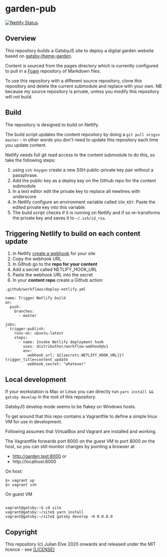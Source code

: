 # garden-pub

[![Netlify Status](https://api.netlify.com/api/v1/badges/a7e4d30a-01e5-46c3-8904-94ec5ca2e386/deploy-status)](https://app.netlify.com/sites/pedantic-spence-ad5f3a/deploys)

## Overview

This repository builds a GatsbyJS site to deploy a digital garden website based on [gatsby-theme-garden](https://github.com/mathieudutour/gatsby-digital-garden).

Content is sourced from the pages directory which is currently configured to pull in a [Foam](https://foambubble.github.io/foam/) repository of Markdown files.

To use this repository with a different source repository, clone this repository and delete the current submodule and replace with your own. NB because my source repository is private, unless you modify this repository will not build. 

## Build

The repository is designed to build on Netlify.

The build script updates the content repository by doing a `git pull origin master` - in other words you don't need to update this repository each time you update content.

Netlify needs full git read access to the content submodule to do this, so take the following steps:

1. using `ssh-keygen` create a new SSH public-private key pair without a passphrase.
2. Add the public key as a deploy key on the Github repo for the content submodule
3. In a text editor edit the private key to replace all newlines with underscore
4. In Netlify configure an environment variable called `SSH_KEY`. Paste the edited private key into this variable.
5. The build script checks if it is running on Netlify and if so re-transforms the private key and saves it to `~/.ssh/id_rsa`.

## Triggering Netlify to build on each content update

1. In Netlify [create a webhook](https://docs.netlify.com/site-deploys/notifications/#incoming-webhooks) for your site
2. Copy  the webhook URL
3. In Github go to the **repo for your content**
4. Add a secret called NETLIFY_HOOK_URL
5. Paste the webhook URL into the secret
6. In your **content repo** create a Github action:

`.github/workflows/deploy-netlify.yml`
```
name: Trigger Netlify build
on:
  push:
    branches:    
      - master
    
jobs:
  trigger-publish:
    runs-on: ubuntu-latest
    steps:
      - name: Invoke Netlify deployment hook
        uses: distributhor/workflow-webhook@v1
        env:
          webhook_url: ${{secrets.NETLIFY_HOOK_URL}}?trigger_title=content_update
          webhook_secret: "whatever"
```

## Local development

If your workstation is Mac or Linux you can directly run `yarn install && gatsby develop` in the root of this repository.

GatsbyJS develop mode seems to be flakey on Windows hosts.

To get around that this repo contains a Vagrantfile to define a simple linux VM for use in development.

Following assumes that VirtualBox and Vagrant are installed and working.

The Vagrantfile forwards port 8000 on the guest VM to port 8000 on the host, so you can still monitor changes by pointing a browser at 

* http://garden.test:8000 or 
* http://localhost:8000


On host:

```
$> vagrant up
$> vagrant ssh
```

On guest VM
```

vagrant@gatsby:~$ cd site
vagrant@gatsby:~/site$ yarn install
vagrant@gatsby:~/site$ gatsby develop -H 0.0.0.0

```


## Copyright

This repository (c) Julian Elve 2020 onwards and released under the MIT licence  - see [[LICENSE]](LICENSE.md)
